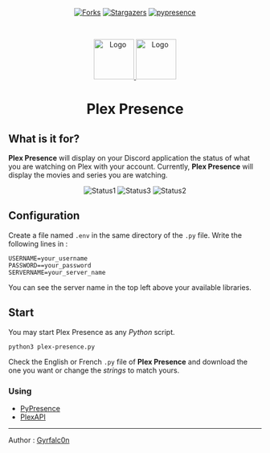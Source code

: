 <p align="center"

[![Forks][forks-shield]][forks-url]
[![Stargazers][stars-shield]][stars-url]
[![pypresence](https://img.shields.io/badge/using-pypresence-00bb88.svg?style=for-the-badge&logo=discord&logoWidth=20)](https://github.com/qwertyquerty/pypresence)
</p>

<br />
<p align="center">
  <a href="https://www.plex.tv/fr/media-server-downloads/">
    <img src="https://developer.asustor.com/uploadIcons/0020_999_1562298048_pmp2-256_icon.png" alt="Logo" width="80" height="80">
  </a>
   <a href="https://discord.com/">
    <img src="https://blog.logomyway.com/wp-content/uploads/2020/12/discord-mascot.png" alt="Logo" width="80" height="80">
  </a>
  <h1 align="center">Plex Presence</h1>
  
## What is it for? 

**Plex Presence** will display on your Discord application the status of what you are watching on Plex with your account.
Currently, **Plex Presence** will display the movies and series you are watching.
<p float="left" align="center"

![Status1](https://i.imgur.com/cXlJPtr.png)
![Status3](https://i.imgur.com/yR4Fdt4.png)
![Status2](https://i.imgur.com/5e2siLk.png)


</p>

## Configuration

Create a file named `.env` in the same directory of the `.py` file. Write the following lines in : 

```env
USERNAME=your_username
PASSWORD==your_password
SERVERNAME=your_server_name
```
You can see the server name in the top left above your available libraries.
## Start

You may start Plex Presence as any *Python* script.

```
python3 plex-presence.py
```

Check the English or French `.py` file of **Plex Presence** and download the one you want or change the *strings* to match yours.

### Using

- [PyPresence](https://pypi.org/project/pypresence/)
- [PlexAPI](https://pypi.org/project/PlexAPI/)

-----

Author : [Gyrfalc0n](https://github.com/Gyrfalc0n)


<!-- MARKDOWN LINKS & IMAGES -->
<!-- https://www.markdownguide.org/basic-syntax/#reference-style-links -->
[contributors-shield]: https://img.shields.io/github/contributors/Gyrfalc0n/Plex-Presence.svg?style=for-the-badge
[contributors-url]: https://github.com/Gyrfalc0n/Plex-Presence/graphs/contributors
[forks-shield]: https://img.shields.io/github/forks/Gyrfalc0n/Plex-Presence.svg?style=for-the-badge
[forks-url]: https://github.com/Gyrfalc0n/Plex-Presence/network/members
[stars-shield]: https://img.shields.io/github/stars/Gyrfalc0n/Plex-Presence.svg?style=for-the-badge
[stars-url]: https://github.com/Gyrfalc0n/Plex-Presence/stargazers
[issues-shield]: https://img.shields.io/github/issues/Gyrfalc0n/Plex-Presence.svg?style=for-the-badge
[issues-url]: https://github.com/Gyrfalc0n/Plex-Presence/issues
